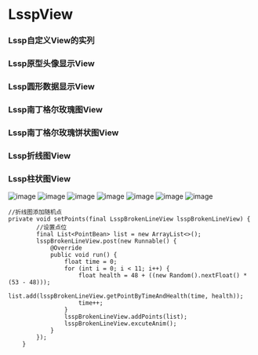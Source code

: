 # LsspView


### Lssp自定义View的实列
### Lssp原型头像显示View
### Lssp圆形数据显示View
### Lssp南丁格尔玫瑰图View
### Lssp南丁格尔玫瑰饼状图View
### Lssp折线图View
### Lssp柱状图View

![image](https://github.com/LiLiTaBaBa/LsspView/blob/master/pic/index.jpg)
![image](https://github.com/LiLiTaBaBa/LsspView/blob/master/pic/LsspHeaderView.jpg)
![image](https://github.com/LiLiTaBaBa/LsspView/blob/master/pic/LsspBrokenLineView.jpg)
![image](https://github.com/LiLiTaBaBa/LsspView/blob/master/pic/LsspCircleDataInfoView.jpg)
![image](https://github.com/LiLiTaBaBa/LsspView/blob/master/pic/LsspRoseLeafView.jpg)
![image](https://github.com/LiLiTaBaBa/LsspView/blob/master/pic/LsspWarningRankView.jpg)
![image](https://github.com/LiLiTaBaBa/LsspView/blob/master/pic/LsspColumnarView.jpg)

```
//折线图添加随机点
private void setPoints(final LsspBrokenLineView lsspBrokenLineView) {
        //设置点位
        final List<PointBean> list = new ArrayList<>();
        lsspBrokenLineView.post(new Runnable() {
            @Override
            public void run() {
                float time = 0;
                for (int i = 0; i < 11; i++) {
                    float health = 48 + ((new Random().nextFloat() * (53 - 48)));
                    list.add(lsspBrokenLineView.getPointByTimeAndHealth(time, health));
                    time++;
                }
                lsspBrokenLineView.addPoints(list);
                lsspBrokenLineView.excuteAnim();
            }
        });
    }
```
